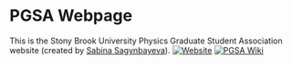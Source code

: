 # PGSA Webpage
This is the Stony Brook University Physics Graduate Student Association website (created by [Sabina Sagynbayeva](https://github.com/ssagynbayeva)). 
[![Website](https://img.shields.io/badge/visit-website-blue.svg)](https://ssagynbayeva.github.io/pgsa/)
[![PGSA Wiki](https://img.shields.io/badge/license-MIT-brightgreen.svg)](http://grad08.physics.sunysb.edu/wiki/Main_Page)

<!-- A Jekyll implementation of the [Creative Theme](http://startbootstrap.com/template-overviews/creative/) template by [Start Bootstrap](http://startbootstrap.com).

Creative is a one page Bootstrap theme for creatives, small businesses, and other multipurpose uses.
The theme includes a number of rich features and plugins that you can use as a great boilerplate for your next Jekyll project! 

See it live in action at <https://volny.github.io/creative-theme-jekyll/>

## To use the Creative Theme template in your project

- Start by adding your info in `_config.yml`
- In `_layouts/front.html` reorder or remove section as you prefer. -->


